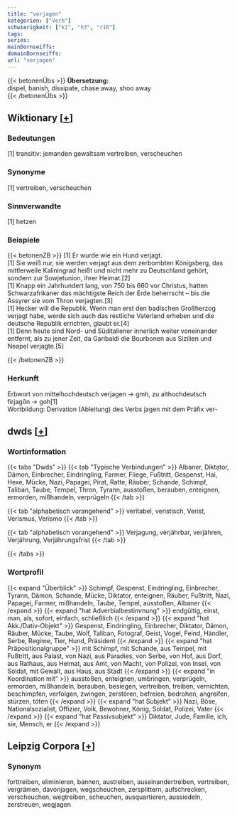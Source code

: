 ```yaml
---
title: "verjagen"
kategorien: ["Verb"]
schwierigkeit: ["k1", "h3", "r16"]
tags:
series:
mainDornseiffs:
domainDornseiffs:
url: "verjagen"
---
```


{{< betonenÜbs >}}
**Übersetzung:**  
dispel, banish, dissipate, chase  away, shoo away  
{{< /betonenÜbs >}}

## Wiktionary [[+](https://de.wiktionary.org/wiki/verjagen)]

### Bedeutungen
[1] transitiv: jemanden gewaltsam vertreiben, verscheuchen  

### Synonyme
[1] vertreiben, verscheuchen  

### Sinnverwandte
[1] hetzen  

### Beispiele
{{< betonenZB >}}
[1] Er wurde wie ein Hund verjagt.  
[1] Sie weiß nur, sie werden verjagt aus dem zerbombten Königsberg, das mittlerweile Kaliningrad heißt und nicht mehr zu Deutschland gehört, sondern zur Sowjetunion, ihrer Heimat.[2]  
[1] Knapp ein Jahrhundert lang, von 750 bis 660 vor Christus, hatten Schwarzafrikaner das mächtigste Reich der Erde beherrscht – bis die Assyrer sie vom Thron verjagten.[3]  
[1] Hecker will die Republik. Wenn man erst den badischen Großherzog verjagt habe, werde sich auch das restliche Vaterland erheben und die deutsche Republik errichten, glaubt er.[4]  
[1] Denn heute sind Nord- und Süditaliener innerlich weiter voneinander entfernt, als zu jener Zeit, da Garibaldi die Bourbonen aus Sizilien und Neapel verjagte.[5]  

{{< /betonenZB >}}
### Herkunft
Erbwort von mittelhochdeutsch verjagen → gmh, zu althochdeutsch firjagōn → goh[1]  
Wortbildung: Derivation (Ableitung) des Verbs jagen mit dem Präfix ver-  



## dwds [[+](https://www.dwds.de/wb/verjagen)]

### Wortinformation
{{< tabs "Dwds" >}}
{{< tab "Typische Verbindungen" >}}
Albaner, Diktator, Dämon, Einbrecher, Eindringling, Farmer, Fliege, Fußtritt, Gespenst, Hai, Hexe, Mücke, Nazi, Papagei, Pirat, Ratte, Räuber, Schande, Schimpf, Taliban, Taube, Tempel, Thron, Tyrann, ausstoßen, berauben, enteignen, ermorden, mißhandeln, verprügeln
{{< /tab >}}

{{< tab "alphabetisch vorangehend" >}}
veritabel, veristisch, Verist, Verismus, Verismo
{{< /tab >}}

{{< tab "alphabetisch vorangehend" >}}
Verjagung, verjährbar, verjähren, Verjährung, Verjährungsfrist
{{< /tab >}}

{{< /tabs >}}

### Wortprofil
{{< expand "Überblick" >}} Schimpf, Gespenst, Eindringling, Einbrecher, Tyrann, Dämon, Schande, Mücke, Diktator, enteignen, Räuber, Fußtritt, Nazi, Papagei, Farmer, mißhandeln, Taube, Tempel, ausstoßen, Albaner {{< /expand >}}
{{< expand "hat Adverbialbestimmung" >}} endgültig, einst, man, als, sofort, einfach, schließlich {{< /expand >}}
{{< expand "hat Akk./Dativ-Objekt" >}} Gespenst, Eindringling, Einbrecher, Diktator, Dämon, Räuber, Mücke, Taube, Wolf, Taliban, Fotograf, Geist, Vogel, Feind, Händler, Serbe, Regime, Tier, Hund, Präsident {{< /expand >}}
{{< expand "hat Präpositionalgruppe" >}} mit Schimpf, mit Schande, aus Tempel, mit Fußtritt, aus Palast, von Nazi, aus Paradies, von Serbe, von Hof, aus Dorf, aus Rathaus, aus Heimat, aus Amt, von Macht, von Polizei, von Insel, von Soldat, mit Gewalt, aus Haus, aus Stadt {{< /expand >}}
{{< expand "in Koordination mit" >}} ausstoßen, enteignen, umbringen, verprügeln, ermorden, mißhandeln, berauben, besiegen, vertreiben, treiben, vernichten, beschimpfen, verfolgen, zwingen, zerstören, befreien, bedrohen, angreifen, stürzen, töten {{< /expand >}}
{{< expand "hat Subjekt" >}} Nazi, Böse, Nationalsozialist, Offizier, Volk, Bewohner, König, Soldat, Polizei, Vater {{< /expand >}}
{{< expand "hat Passivsubjekt" >}} Diktator, Jude, Familie, ich, sie, Mensch, er {{< /expand >}}

## Leipzig Corpora [[+](https://corpora.uni-leipzig.de/en/res?word=verjagen&corpusId=deu_newscrawl-public_2018)]


### Synonym
forttreiben, eliminieren, bannen, austreiben, auseinandertreiben, vertreiben, vergrämen, davonjagen, wegscheuchen, zersplittern, aufschrecken, verscheuchen, wegtreiben, scheuchen, ausquartieren, aussiedeln, zerstreuen, wegjagen

